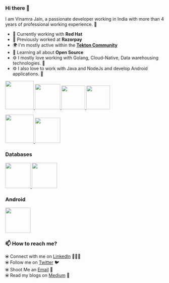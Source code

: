 ### Hi there 👋

I am Vinamra Jain, a passionate developer working in India with more than 4 years of professional working experience. 🎯

- 🏢 Currently working with **Red Hat**
- 🏢 Previously worked at **Razorpay**
- 🌍 I'm mostly active within the [**Tekton Community**](https://tekton.dev)
- 🌱 Learning all about **Open Source**
- ⚙️ I mostly love working with Golang, Cloud-Native, Data warehousing technologies. 🚀
- ⚙️ I also love to work with Java and NodeJs and develop Android applications. 🚀

<p float="left">
  <a href="https://golang.org/" target="_blank" >
    <img src="https://raw.githubusercontent.com/vinamra28/vinamra28/master/assets/golang.gif"  height="90" />
  </a>
  <a href="https://www.docker.com/" target="_blank" >
    <img src="https://raw.githubusercontent.com/vinamra28/vinamra28/master/assets/docker.gif"  height="80" /> 
  </a>
  <a href="https://kubernetes.io/" target="_blank" >
    <img src="https://raw.githubusercontent.com/vinamra28/vinamra28/master/assets/k8s.gif"  height="75" />
  </a>
  <a href="https://tekton.dev/" target="_blank" >
    <img src="https://raw.githubusercontent.com/vinamra28/vinamra28/master/assets/tekton.png"  height="75" />
  </a>
 </p>

 <p float="left">
  <a href="https://www.oracle.com/java/technologies/" target="_blank" >
    <img src="https://raw.githubusercontent.com/vinamra28/vinamra28/master/assets/java.gif"  height="90" />
  </a>
  <a href="https://www.docker.com/" target="_blank" >
    <img src="https://raw.githubusercontent.com/vinamra28/vinamra28/master/assets/nodejs.gif"  height="80" /> 
  </a>
 </p>

### Databases

<p float="left">
  <a href="https://www.mongodb.com/" target="_blank" >
    <img src="https://raw.githubusercontent.com/vinamra28/vinamra28/master/assets/mongo.gif" height="80" />
  </a>
  <a href="https://www.snowflake.com/en/" target="_blank" >
    <img src="https://raw.githubusercontent.com/vinamra28/vinamra28/master/assets/snowflake.png" height="80" />
  </a>
</p>

### Android

<p float="left">
  <a href="https://developer.android.com/" target="_blank" >
    <img src="https://raw.githubusercontent.com/vinamra28/vinamra28/master/assets/android.gif" height="80" />
  </a>
</p>

### 📫 How to reach me?

⦿ Connect with me on [LinkedIn](https://www.linkedin.com/in/vinamra-jain-2b5682128/) 👨🏻‍💻 <br>
⦿ Follow me on [Twitter](https://twitter.com/jvinamra776) 🐦 <br>
⦿ Shoot Me an [Email](mailto:jvinamra776@gmail.com) 💌 <br>
⦿ Read my blogs on [Medium](https://vinamra-jain.medium.com/) 📝 <br>
